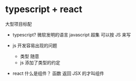 # typescript + react

大型项目标配

- typescript?
  微软发明的语言
  javascript 超集
  可以按 JS 来写

- js 开发容易出现的问题

  - 类型 随意
  - js 添加了类型的约定

- react 什么是组件？
  函数 返回 JSX 的才叫组件
